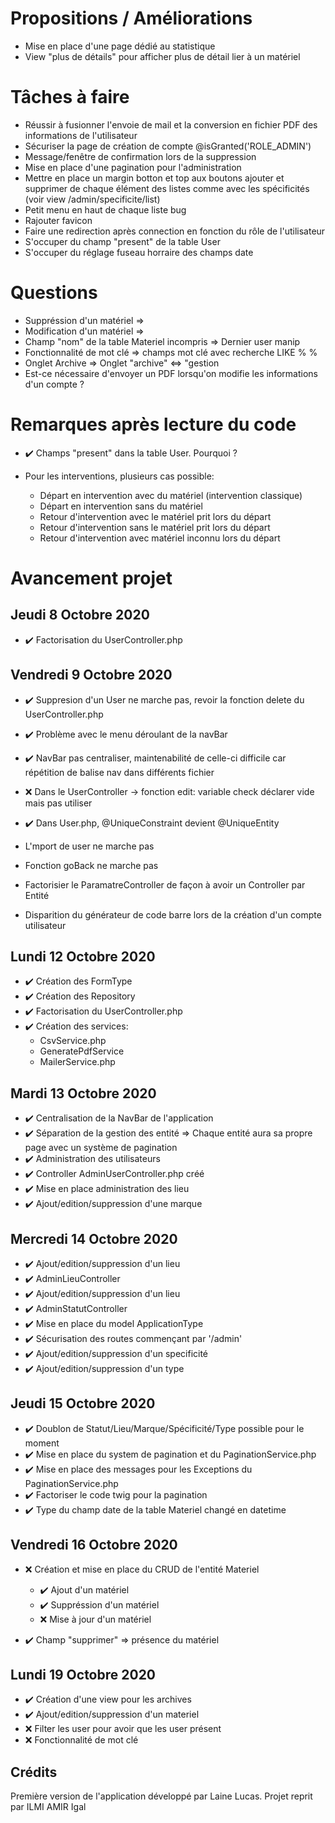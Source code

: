 # Propositions / Améliorations

* Mise en place d'une page dédié au statistique
* View "plus de détails" pour afficher plus de détail lier à un matériel



# Tâches à faire

* Réussir à fusionner l'envoie de mail et la conversion en fichier PDF des informations de l'utilisateur
* Sécuriser la page de création de compte @isGranted('ROLE_ADMIN')
* Message/fenêtre de confirmation lors de la suppression 
* Mise en place d'une pagination pour l'administration
* Mettre en place un margin botton et top aux boutons ajouter et supprimer de chaque élément des listes comme avec les spécificités (voir view /admin/specificite/list)
* Petit menu en haut de chaque liste bug 
* Rajouter favicon
* Faire une redirection après connection en fonction du rôle de l'utilisateur
* S'occuper du champ "present" de la table User
* S'occuper du réglage fuseau horraire des champs date


# Questions

* Suppréssion d'un matériel => 
* Modification d'un matériel => 
* Champ "nom" de la table Materiel incompris => Dernier user manip
* Fonctionnalité de mot clé => champs mot clé avec recherche LIKE % % 
* Onglet Archive => Onglet "archive" <=> "gestion
* Est-ce nécessaire d'envoyer un PDF lorsqu'on modifie les informations d'un compte ? 


# Remarques après lecture du code

* ✔️ Champs "present" dans la table User. Pourquoi ?
* Pour les interventions, plusieurs cas possible:

    * Départ en intervention avec du matériel (intervention classique)
    * Départ en intervention sans du matériel
    * Retour d'intervention avec le matériel prit lors du départ
    * Retour d'intervention sans le matériel prit lors du départ
    * Retour d'intervention avec matériel inconnu lors du départ


# Avancement projet

## Jeudi 8 Octobre 2020

* ✔️ Factorisation du UserController.php


## Vendredi 9 Octobre 2020

* ✔️ Suppresion d'un User ne marche pas, revoir la fonction delete du UserController.php
* ✔️ Problème avec le menu déroulant de la navBar
* ✔️ NavBar pas centraliser, maintenabilité de celle-ci difficile car répétition de balise nav dans         différents fichier
* ❌ Dans le UserController -> fonction edit: variable check déclarer vide mais pas utiliser
* ✔️ Dans User.php, @UniqueConstraint devient @UniqueEntity

* L'mport de user ne marche pas 
* Fonction goBack ne marche pas
* Factorisier le ParamatreController de façon à avoir un Controller par Entité
* Disparition du générateur de code barre lors de la création d'un compte utilisateur

## Lundi 12 Octobre 2020

* ✔️ Création des FormType
* ✔️ Création des Repository
* ✔️ Factorisation du UserController.php
* ✔️ Création des services: 
    * CsvService.php
    * GeneratePdfService
    * MailerService.php


## Mardi 13 Octobre 2020

* ✔️ Centralisation de la NavBar de l'application
* ✔️ Séparation de la gestion des entité => Chaque entité aura sa propre page avec un système de       pagination
* ✔️ Administration des utilisateurs
* ✔️ Controller AdminUserController.php créé
* ✔️ Mise en place administration des lieu
* ✔️ Ajout/edition/suppression d'une marque


## Mercredi 14 Octobre 2020

* ✔️ Ajout/edition/suppression d'un lieu
* ✔️ AdminLieuController
* ✔️ Ajout/edition/suppression d'un lieu
* ✔️ AdminStatutController
* ✔️ Mise en place du model ApplicationType
* ✔️ Sécurisation des routes commençant par '/admin'
* ✔️ Ajout/edition/suppression d'un specificité
* ✔️ Ajout/edition/suppression d'un type


## Jeudi 15 Octobre 2020

* ✔️ Doublon de Statut/Lieu/Marque/Spécificité/Type possible pour le moment 
* ✔️ Mise en place du system de pagination et du PaginationService.php 
* ✔️ Mise en place des messages pour les Exceptions du PaginationService.php  
* ✔️ Factoriser le code twig pour la pagination
* ✔️ Type du champ date de la table Materiel changé en datetime


## Vendredi 16 Octobre 2020

* ❌ Création et mise en place du CRUD de l'entité Materiel
    * ✔️ Ajout d'un matériel
    * ✔️ Suppréssion d'un matériel
    * ❌ Mise à jour d'un matériel

* ✔️ Champ "supprimer" => présence du matériel


## Lundi 19 Octobre 2020

* ✔️ Création d'une view pour les archives
* ✔️ Ajout/edition/suppression d'un materiel
* ❌ Filter les user pour avoir que les user présent
* ❌ Fonctionnalité de mot clé


## Crédits

Première version de l'application développé par Laine Lucas.
Projet reprit par ILMI AMIR Igal